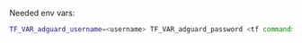 Needed env vars:

```bash
TF_VAR_adguard_username=<username> TF_VAR_adguard_password <tf command>
```
